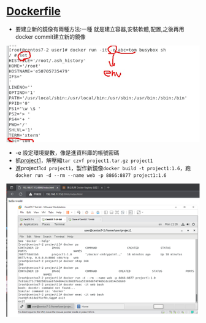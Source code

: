 # [Dockerfile](https://hi-founder.com/p/dockerfile-%E6%95%99%E5%AD%B8/)
* 要建立新的鏡像有兩種方法:一種 就是建立容器,安裝軟體,配置,之後再用docker commit建立新的鏡像

![PICTUER](https://github.com/victor0520/docker1/blob/main/bitmap/0927-2.jpg)

* -e 設定環境變數，像是進資料庫的帳號密碼
* 抓[project1](https://github.com/victor0520/docker1/blob/main/project1.tar.gz)，解壓縮`tar czvf project1.tar.gz project1`
* 進project1`cd project1`，製作新鏡像`docker build -t project1:1.6`，跑`docker run -d --rm --name web -p 8866:8877 project1:1.6`

![PICTUER](https://github.com/victor0520/docker1/blob/main/bitmap/0927-1.png)
